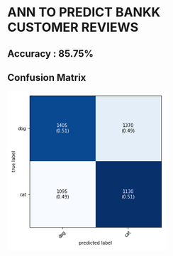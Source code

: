 # ANN TO PREDICT BANKK CUSTOMER REVIEWS

## Accuracy : 85.75%

## Confusion Matrix

![img](src/cm.png)
